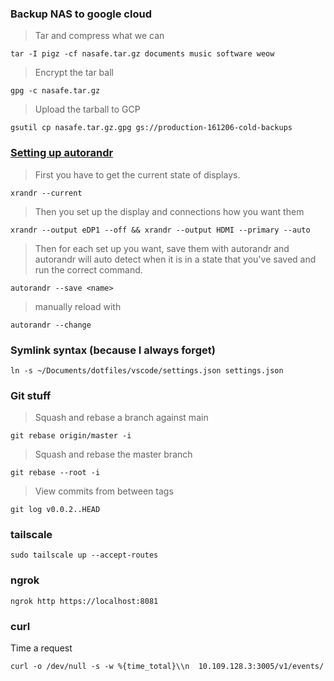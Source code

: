 ### Backup NAS to google cloud

> Tar and compress what we can

`tar -I pigz -cf nasafe.tar.gz documents music software weow`

> Encrypt the tar ball

`gpg -c nasafe.tar.gz`

> Upload the tarball to GCP

`gsutil cp nasafe.tar.gz.gpg gs://production-161206-cold-backups`

### [Setting up autorandr](https://github.com/phillipberndt/autorandr)

> First you have to get the current state of displays.

`xrandr --current`

> Then you set up the display and connections how you want them

`xrandr --output eDP1 --off && xrandr --output HDMI --primary --auto`

> Then for each set up you want, save them with autorandr and autorandr will auto detect when it is in a state that you've saved and run the correct command.

`autorandr --save <name>`

> manually reload with

`autorandr --change`

### Symlink syntax (because I always forget)

`ln -s ~/Documents/dotfiles/vscode/settings.json settings.json`

### Git stuff

> Squash and rebase a branch against main

`git rebase origin/master -i`

> Squash and rebase the master branch

`git rebase --root -i`

> View commits from between tags

`git log v0.0.2..HEAD`

### tailscale

`sudo tailscale up --accept-routes`

### ngrok

`ngrok http https://localhost:8081`

### curl

Time a request

`curl -o /dev/null -s -w %{time_total}\\n  10.109.128.3:3005/v1/events/`

